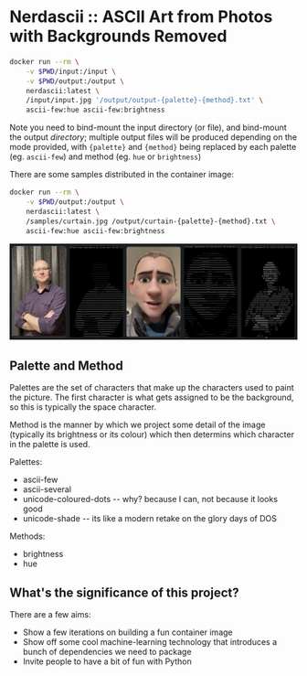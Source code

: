 # Nerdascii :: ASCII Art from Photos with Backgrounds Removed

```bash
docker run --rm \
    -v $PWD/input:/input \
    -v $PWD/output:/output \
    nerdascii:latest \
    /input/input.jpg '/output/output-{palette}-{method}.txt' \
    ascii-few:hue ascii-few:brightness
```

Note you need to bind-mount the input directory (or file), and bind-mount the output *directory*; multiple output files will be produced depending on the mode provided, with `{palette}` and `{method}` being replaced by each palette (eg. `ascii-few`) and method (eg. `hue` or `brightness`)

There are some samples distributed in the container image:

```bash
docker run --rm \
    -v $PWD/output:/output \
    nerdascii:latest \
    /samples/curtain.jpg /output/curtain-{palette}-{method}.txt \
    ascii-few:hue ascii-few:brightness
```

![Sample inputs and outputs](doc/samples.png)

## Palette and Method

Palettes are the set of characters that make up the characters used to paint the picture. The first character is what gets assigned to be the background, so this is typically the space character.

Method is the manner by which we project some detail of the image (typically its brightness or its colour) which then determins which character in the palette is used.

Palettes:
- ascii-few
- ascii-several
- unicode-coloured-dots -- why? because I can, not because it looks good
- unicode-shade -- its like a modern retake on the glory days of DOS

Methods:
- brightness
- hue

## What's the significance of this project?

There are a few aims:
- Show a few iterations on building a fun container image
- Show off some cool machine-learning technology that introduces a bunch of dependencies we need to package
- Invite people to have a bit of fun with Python
